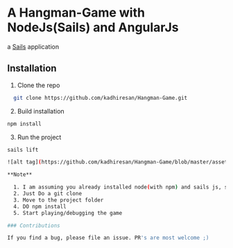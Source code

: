 # A Hangman-Game with NodeJs(Sails) and AngularJs

a [Sails](http://sailsjs.org) application

## Installation

1. Clone the repo

  ```bash
    git clone https://github.com/kadhiresan/Hangman-Game.git
  ```

2. Build installation
  ```bash
  npm install
  ```

3. Run the project
  ```bash
  sails lift

![alt tag](https://github.com/kadhiresan/Hangman-Game/blob/master/assets/images/hanman_game.gif)

**Note**

	1. I am assuming you already installed node(with npm) and sails js, so
	2. Just Do a git clone
	3. Move to the project folder
	4. DO npm install
	5. Start playing/debugging the game

### Contributions

If you find a bug, please file an issue. PR's are most welcome ;)	